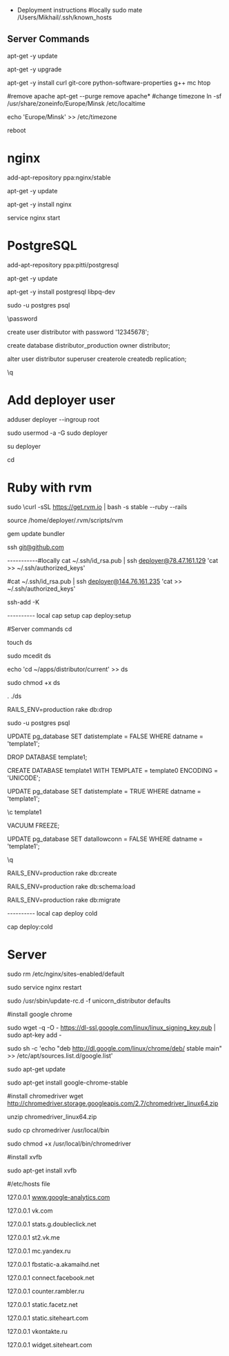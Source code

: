 * Deployment instructions
#locally
sudo mate /Users/Mikhail/.ssh/known_hosts

## Server Commands

apt-get -y update

apt-get -y upgrade

apt-get -y install curl git-core python-software-properties g++ mc htop


#remove apache
apt-get --purge remove apache*
#change timezone
ln -sf /usr/share/zoneinfo/Europe/Minsk /etc/localtime

echo 'Europe/Minsk' >> /etc/timezone

reboot

# nginx
add-apt-repository ppa:nginx/stable

apt-get -y update

apt-get -y install nginx

service nginx start

# PostgreSQL
add-apt-repository ppa:pitti/postgresql

apt-get -y update

apt-get -y install postgresql libpq-dev

sudo -u postgres psql

\password

create user distributor with password '12345678';

create database distributor_production owner distributor;

alter user distributor superuser createrole createdb replication;

\q

# Add deployer user
adduser deployer --ingroup root

sudo usermod -a -G sudo deployer

su deployer

cd

# Ruby with rvm
sudo \curl -sSL https://get.rvm.io | bash -s stable --ruby --rails

source /home/deployer/.rvm/scripts/rvm

gem update bundler

ssh git@github.com

-----------#locally
cat ~/.ssh/id_rsa.pub | ssh deployer@78.47.161.129 'cat >> ~/.ssh/authorized_keys'

#cat ~/.ssh/id_rsa.pub | ssh deployer@144.76.161.235 'cat >> ~/.ssh/authorized_keys'

ssh-add -K


---------- local cap setup
cap deploy:setup

#Server commands
cd

touch ds

sudo mcedit ds

echo 'cd ~/apps/distributor/current' >> ds

sudo chmod +x ds

. ./ds

RAILS_ENV=production rake db:drop

sudo -u postgres psql

UPDATE pg_database SET datistemplate = FALSE WHERE datname = 'template1';

DROP DATABASE template1;

CREATE DATABASE template1 WITH TEMPLATE = template0 ENCODING = 'UNICODE';

UPDATE pg_database SET datistemplate = TRUE WHERE datname = 'template1';

\c template1

VACUUM FREEZE;

UPDATE pg_database SET datallowconn = FALSE WHERE datname = 'template1';

\q

RAILS_ENV=production rake db:create

RAILS_ENV=production rake db:schema:load

RAILS_ENV=production rake db:migrate

---------- local cap deploy cold

cap deploy:cold

# Server
sudo rm /etc/nginx/sites-enabled/default

sudo service nginx restart

sudo /usr/sbin/update-rc.d -f unicorn_distributor defaults

#install google chrome

sudo wget -q -O - https://dl-ssl.google.com/linux/linux_signing_key.pub | sudo apt-key add -

sudo sh -c 'echo "deb http://dl.google.com/linux/chrome/deb/ stable main" >> /etc/apt/sources.list.d/google.list'

sudo apt-get update

sudo apt-get install google-chrome-stable

#install chromedriver
wget http://chromedriver.storage.googleapis.com/2.7/chromedriver_linux64.zip

unzip chromedriver_linux64.zip

sudo cp chromedriver /usr/local/bin

sudo chmod +x /usr/local/bin/chromedriver

#install xvfb

sudo apt-get install xvfb

#/etc/hosts file

127.0.0.1 www.google-analytics.com

127.0.0.1 vk.com

127.0.0.1 stats.g.doubleclick.net

127.0.0.1 st2.vk.me

127.0.0.1 mc.yandex.ru

127.0.0.1 fbstatic-a.akamaihd.net

127.0.0.1 connect.facebook.net

127.0.0.1 counter.rambler.ru

127.0.0.1 static.facetz.net

127.0.0.1 static.siteheart.com

127.0.0.1 vkontakte.ru

127.0.0.1 widget.siteheart.com